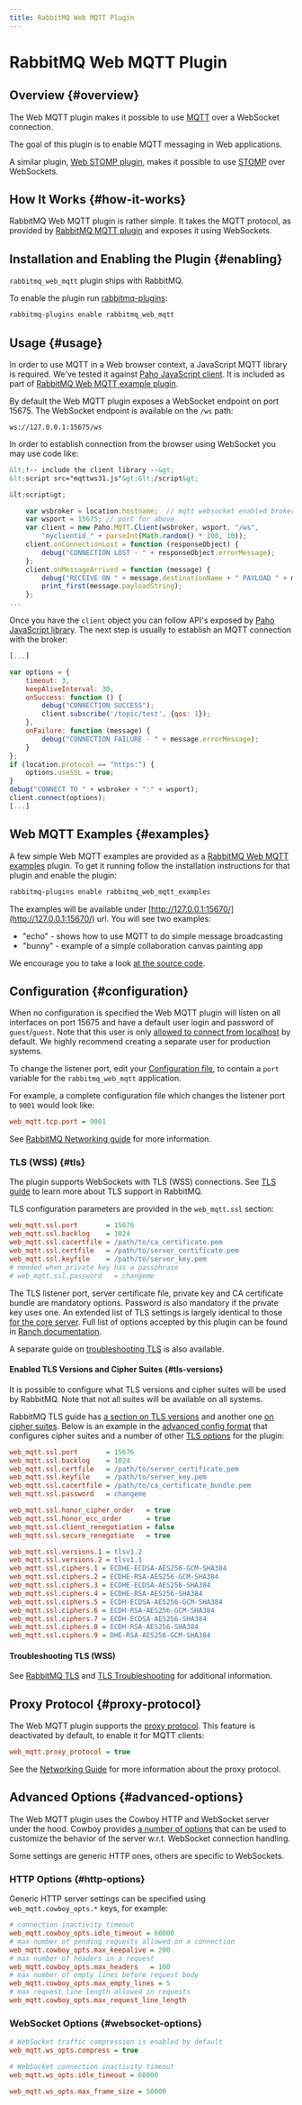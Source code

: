 ```yaml
---
title: RabbitMQ Web MQTT Plugin
---
```

<!--
Copyright (c) 2005-2024 Broadcom. All Rights Reserved. The term "Broadcom" refers to Broadcom Inc. and/or its subsidiaries.

All rights reserved. This program and the accompanying materials
are made available under the terms of the under the Apache License,
Version 2.0 (the "License”); you may not use this file except in compliance
with the License. You may obtain a copy of the License at

https://www.apache.org/licenses/LICENSE-2.0

Unless required by applicable law or agreed to in writing, software
distributed under the License is distributed on an "AS IS" BASIS,
WITHOUT WARRANTIES OR CONDITIONS OF ANY KIND, either express or implied.
See the License for the specific language governing permissions and
limitations under the License.
-->
# RabbitMQ Web MQTT Plugin

## Overview {#overview}

The Web MQTT plugin makes it possible to use
[MQTT](./mqtt) over a WebSocket connection.

The goal of this plugin is to enable MQTT messaging in Web applications.

A similar plugin, [Web STOMP plugin](./web-stomp), makes it possible to use [STOMP](./stomp) over
WebSockets.

## How It Works {#how-it-works}

RabbitMQ Web MQTT plugin is rather simple. It takes the MQTT protocol,
as provided by [RabbitMQ MQTT plugin](./mqtt) and exposes it using
WebSockets.


## Installation and Enabling the Plugin {#enabling}

`rabbitmq_web_mqtt` plugin ships with RabbitMQ.

To enable the plugin run [rabbitmq-plugins](./man/rabbitmq-plugins.8):

```bash
rabbitmq-plugins enable rabbitmq_web_mqtt
```

## Usage {#usage}

In order to use MQTT in a Web browser context, a JavaScript MQTT
library is required. We've tested it against
[Paho JavaScript client](https://eclipse.org/paho/clients/js/).
It is included as part of [RabbitMQ Web MQTT example plugin](https://github.com/rabbitmq/rabbitmq-web-mqtt-examples).

By default the Web MQTT plugin exposes a WebSocket endpoint on port
15675. The WebSocket endpoint is available on the `/ws` path:

```
ws://127.0.0.1:15675/ws
```

In order to establish connection from the browser using WebSocket
you may use code like:

```html
&lt;!-- include the client library --&gt;
&lt;script src="mqttws31.js"&gt;&lt;/script&gt;
```

```javascript
&lt;script&gt;

    var wsbroker = location.hostname;  // mqtt websocket enabled broker
    var wsport = 15675; // port for above
    var client = new Paho.MQTT.Client(wsbroker, wsport, "/ws",
        "myclientid_" + parseInt(Math.random() * 100, 10));
    client.onConnectionLost = function (responseObject) {
        debug("CONNECTION LOST - " + responseObject.errorMessage);
    };
    client.onMessageArrived = function (message) {
        debug("RECEIVE ON " + message.destinationName + " PAYLOAD " + message.payloadString);
        print_first(message.payloadString);
    };
...
```

Once you have the `client` object you can follow API's exposed by
[Paho JavaScript library](https://eclipse.org/paho/clients/js/). The next step is usually to establish an MQTT
connection with the broker:

```javascript
[...]

var options = {
    timeout: 3,
    keepAliveInterval: 30,
    onSuccess: function () {
        debug("CONNECTION SUCCESS");
        client.subscribe('/topic/test', {qos: 1});
    },
    onFailure: function (message) {
        debug("CONNECTION FAILURE - " + message.errorMessage);
    }
};
if (location.protocol == "https:") {
    options.useSSL = true;
}
debug("CONNECT TO " + wsbroker + ":" + wsport);
client.connect(options);
[...]
```

## Web MQTT Examples {#examples}

A few simple Web MQTT examples are provided as a
[RabbitMQ Web MQTT examples](https://github.com/rabbitmq/rabbitmq-web-mqtt-examples)
plugin. To get it running follow the installation instructions for that plugin
and enable the plugin:

```bash
rabbitmq-plugins enable rabbitmq_web_mqtt_examples
```

The examples will be available under
[http://127.0.0.1:15670/](http://127.0.0.1:15670/) url. You will see two examples:

 * "echo" - shows how to use MQTT to do simple message broadcasting
 * "bunny" - example of a simple collaboration canvas painting app

We encourage you to take a look [at the source code](https://github.com/rabbitmq/rabbitmq-web-mqtt-examples/tree/master/priv).

## Configuration {#configuration}

When no configuration is specified the Web MQTT plugin will listen on
all interfaces on port 15675 and have a default user login and password of
`guest`/`guest`. Note that this user is only [allowed to connect from localhost](./access-control) by default.
We highly recommend creating a separate user for production systems.

To change the listener port, edit your
[Configuration file](./configure#configuration-files),
to contain a `port` variable for the `rabbitmq_web_mqtt` application.

For example, a complete configuration file which changes the listener
port to `9001` would look like:

```ini
web_mqtt.tcp.port = 9001
```

See [RabbitMQ Networking guide](./networking) for more information.


### TLS (WSS) {#tls}

The plugin supports WebSockets with TLS (WSS) connections. See [TLS guide](./ssl)
to learn more about TLS support in RabbitMQ.

TLS configuration parameters are provided in the `web_mqtt.ssl` section:

```ini
web_mqtt.ssl.port       = 15676
web_mqtt.ssl.backlog    = 1024
web_mqtt.ssl.cacertfile = /path/to/ca_certificate.pem
web_mqtt.ssl.certfile   = /path/to/server_certificate.pem
web_mqtt.ssl.keyfile    = /path/to/server_key.pem
# needed when private key has a passphrase
# web_mqtt.ssl.password   = changeme
```

The TLS listener port, server certificate file, private key and CA certificate bundle are mandatory options.
Password is also mandatory if the private key uses one.
An extended list of TLS settings is largely identical to those [for the core server](./ssl).
Full list of options accepted by this plugin can be found in [Ranch documentation](https://ninenines.eu/docs/en/ranch/1.7/manual/ranch_ssl/).

A separate guide on [troubleshooting TLS](./troubleshooting-ssl) is also available.


#### Enabled TLS Versions and Cipher Suites {#tls-versions}

It is possible to configure what TLS versions and cipher suites will be used by RabbitMQ. Note that not all
suites will be available on all systems.

RabbitMQ TLS guide has [a section on TLS versions](./ssl#tls-versions) and another one
[on cipher suites](./ssl#cipher-suites). Below is an example
in the [advanced config format](./configure#advanced-config-file) that configures cipher suites
and a number of other [TLS options](./ssl) for the plugin:

```ini
web_mqtt.ssl.port       = 15676
web_mqtt.ssl.backlog    = 1024
web_mqtt.ssl.certfile   = /path/to/server_certificate.pem
web_mqtt.ssl.keyfile    = /path/to/server_key.pem
web_mqtt.ssl.cacertfile = /path/to/ca_certificate_bundle.pem
web_mqtt.ssl.password   = changeme

web_mqtt.ssl.honor_cipher_order   = true
web_mqtt.ssl.honor_ecc_order      = true
web_mqtt.ssl.client_renegotiation = false
web_mqtt.ssl.secure_renegotiate   = true

web_mqtt.ssl.versions.1 = tlsv1.2
web_mqtt.ssl.versions.2 = tlsv1.1
web_mqtt.ssl.ciphers.1 = ECDHE-ECDSA-AES256-GCM-SHA384
web_mqtt.ssl.ciphers.2 = ECDHE-RSA-AES256-GCM-SHA384
web_mqtt.ssl.ciphers.3 = ECDHE-ECDSA-AES256-SHA384
web_mqtt.ssl.ciphers.4 = ECDHE-RSA-AES256-SHA384
web_mqtt.ssl.ciphers.5 = ECDH-ECDSA-AES256-GCM-SHA384
web_mqtt.ssl.ciphers.6 = ECDH-RSA-AES256-GCM-SHA384
web_mqtt.ssl.ciphers.7 = ECDH-ECDSA-AES256-SHA384
web_mqtt.ssl.ciphers.8 = ECDH-RSA-AES256-SHA384
web_mqtt.ssl.ciphers.9 = DHE-RSA-AES256-GCM-SHA384
```


#### Troubleshooting TLS (WSS)

See [RabbitMQ TLS](./ssl) and [TLS Troubleshooting](./troubleshooting-ssl) for additional
information.

## Proxy Protocol {#proxy-protocol}

The Web MQTT plugin supports the [proxy protocol](http://www.haproxy.org/download/1.8/doc/proxy-protocol.txt).
This feature is deactivated by default, to enable it for MQTT clients:

```ini
web_mqtt.proxy_protocol = true
```

See the [Networking Guide](./networking#proxy-protocol) for more information
about the proxy protocol.

## Advanced Options {#advanced-options}

The Web MQTT plugin uses the Cowboy HTTP and WebSocket server under the hood.  Cowboy
provides [a number of options](https://ninenines.eu/docs/en/cowboy/2.10/manual/cowboy_http/)
that can be used to customize the behavior of the server
w.r.t. WebSocket connection handling.

Some settings are generic HTTP ones, others are specific to WebSockets.

### HTTP Options {#http-options}

Generic HTTP server settings can be specified using `web_mqtt.cowboy_opts.*` keys,
for example:

```ini
# connection inactivity timeout
web_mqtt.cowboy_opts.idle_timeout = 60000
# max number of pending requests allowed on a connection
web_mqtt.cowboy_opts.max_keepalive = 200
# max number of headers in a request
web_mqtt.cowboy_opts.max_headers   = 100
# max number of empty lines before request body
web_mqtt.cowboy_opts.max_empty_lines = 5
# max request line length allowed in requests
web_mqtt.cowboy_opts.max_request_line_length
```


### WebSocket Options {#websocket-options}

```ini
# WebSocket traffic compression is enabled by default
web_mqtt.ws_opts.compress = true

# WebSocket connection inactivity timeout
web_mqtt.ws_opts.idle_timeout = 60000

web_mqtt.ws_opts.max_frame_size = 50000
```
